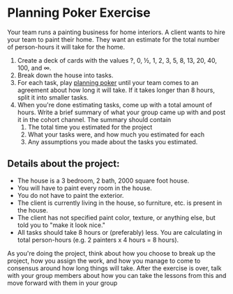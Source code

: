 # Planning Poker Exercise
Your team runs a painting business for home interiors. A client wants to hire your team to paint their
home. They want an estimate for the total number of person-hours it will take for the home.
1. Create a deck of cards with the values ?, 0, ½, 1, 2, 3, 5, 8, 13, 20, 40, 100, and ∞.
2. Break down the house into tasks.
3. For each task, play [planning poker](https://www.mountaingoatsoftware.com/agile/planning-poker) until your team comes to an agreement about how long it will
   take. If it takes longer than 8 hours, split it into smaller tasks.
4. When you're done estimating tasks, come up with a total amount of hours. Write a brief summary
   of what your group came up with and post it in the cohort channel. The summary should contain
    1. The total time you estimated for the project
    2. What your tasks were, and how much you estimated for each
    3. Any assumptions you made about the tasks you estimated.

## Details about the project:
- The house is a 3 bedroom, 2 bath, 2000 square foot house.
- You will have to paint every room in the house.
- You do not have to paint the exterior.
- The client is currently living in the house, so furniture, etc. is present in the house.
- The client has not specified paint color, texture, or anything else, but told you to "make it look nice."
- All tasks should take 8 hours or (preferably) less. You are calculating in total person-hours (e.g. 2 painters x 4 hours = 8 hours).

As you're doing the project, think about how you choose to break up the project, how you assign the
work, and how you manage to come to consensus around how long things will take. After the exercise
is over, talk with your group members about how you can take the lessons from this and move forward
with them in your group
